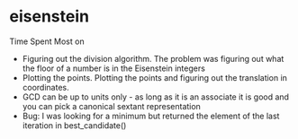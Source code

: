# eisenstein

Time Spent Most on
- Figuring out the division algorithm. The problem was figuring out what the floor of a number is in the Eisenstein integers
- Plotting the points. Plotting the points and figuring out the translation in coordinates.
- GCD can be up to units only - as long as it is an associate it is good and you can pick a canonical sextant representation
- Bug: I was looking for a minimum but returned the element of the last iteration in best_candidate()
